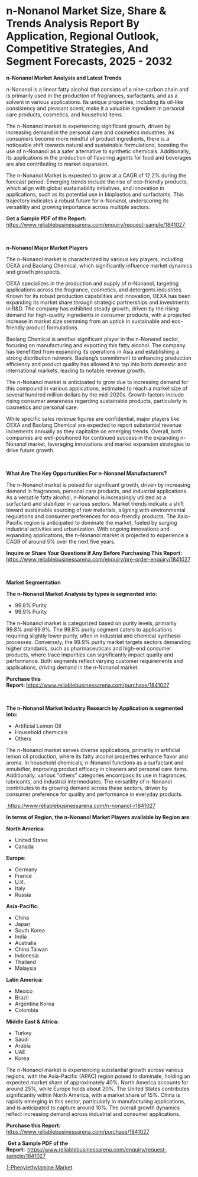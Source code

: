 <p><h1>n-Nonanol Market Size, Share & Trends Analysis Report By Application, Regional Outlook, Competitive Strategies, And Segment Forecasts, 2025 - 2032</h1></p><p><strong>n-Nonanol Market Analysis and Latest Trends</strong></p>
<p><p>n-Nonanol is a linear fatty alcohol that consists of a nine-carbon chain and is primarily used in the production of fragrances, surfactants, and as a solvent in various applications. Its unique properties, including its oil-like consistency and pleasant scent, make it a valuable ingredient in personal care products, cosmetics, and household items.</p><p>The n-Nonanol market is experiencing significant growth, driven by increasing demand in the personal care and cosmetics industries. As consumers become more mindful of product ingredients, there is a noticeable shift towards natural and sustainable formulations, boosting the use of n-Nonanol as a safer alternative to synthetic chemicals. Additionally, its applications in the production of flavoring agents for food and beverages are also contributing to market expansion.</p><p>The n-Nonanol Market is expected to grow at a CAGR of 12.2% during the forecast period. Emerging trends include the rise of eco-friendly products, which align with global sustainability initiatives, and innovation in applications, such as its potential use in bioplastics and surfactants. This trajectory indicates a robust future for n-Nonanol, underscoring its versatility and growing importance across multiple sectors.</p></p>
<p><strong>Get a Sample PDF of the Report:&nbsp;</strong> <a href="https://www.reliablebusinessarena.com/enquiry/request-sample/1841027?utm_campaign=1995&utm_medium=2&utm_source=Github&utm_content=ia&utm_term=03022025&utm_id=n-nonanol">https://www.reliablebusinessarena.com/enquiry/request-sample/1841027</a></p>
<p>&nbsp;</p>
<p><strong>n-Nonanol Major Market Players</strong></p>
<p><p>The n-Nonanol market is characterized by various key players, including OEXA and Baolang Chemical, which significantly influence market dynamics and growth prospects.</p><p>OEXA specializes in the production and supply of n-Nonanol, targeting applications across the fragrance, cosmetics, and detergents industries. Known for its robust production capabilities and innovation, OEXA has been expanding its market share through strategic partnerships and investments in R&D. The company has exhibited steady growth, driven by the rising demand for high-quality ingredients in consumer products, with a projected increase in market size stemming from an uptick in sustainable and eco-friendly product formulations.</p><p>Baolang Chemical is another significant player in the n-Nonanol sector, focusing on manufacturing and exporting this fatty alcohol. The company has benefitted from expanding its operations in Asia and establishing a strong distribution network. Baolang’s commitment to enhancing production efficiency and product quality has allowed it to tap into both domestic and international markets, leading to notable revenue growth.</p><p>The n-Nonanol market is anticipated to grow due to increasing demand for this compound in various applications, estimated to reach a market size of several hundred million dollars by the mid-2020s. Growth factors include rising consumer awareness regarding sustainable products, particularly in cosmetics and personal care. </p><p>While specific sales revenue figures are confidential, major players like OEXA and Baolang Chemical are expected to report substantial revenue increments annually as they capitalize on emerging trends. Overall, both companies are well-positioned for continued success in the expanding n-Nonanol market, leveraging innovations and market expansion strategies to drive future growth.</p></p>
<p>&nbsp;</p>
<p><strong>What Are The Key Opportunities For n-Nonanol Manufacturers?</strong></p>
<p><p>The n-Nonanol market is poised for significant growth, driven by increasing demand in fragrances, personal care products, and industrial applications. As a versatile fatty alcohol, n-Nonanol is increasingly utilized as a surfactant and stabilizer in various sectors. Market trends indicate a shift toward sustainable sourcing of raw materials, aligning with environmental regulations and consumer preferences for eco-friendly products. The Asia-Pacific region is anticipated to dominate the market, fueled by surging industrial activities and urbanization. With ongoing innovations and expanding applications, the n-Nonanol market is projected to experience a CAGR of around 5% over the next five years.</p></p>
<p><strong>Inquire or Share Your Questions If Any Before Purchasing This Report:</strong> <a href="https://www.reliablebusinessarena.com/enquiry/pre-order-enquiry/1841027?utm_campaign=1995&utm_medium=2&utm_source=Github&utm_content=ia&utm_term=03022025&utm_id=n-nonanol">https://www.reliablebusinessarena.com/enquiry/pre-order-enquiry/1841027</a></p>
<p>&nbsp;</p>
<p><strong>Market Segmentation</strong></p>
<p><strong>The n-Nonanol Market Analysis by types is segmented into:</strong></p>
<p><ul><li>99.8% Purity</li><li>99.9% Purity</li></ul></p>
<p><p>The n-Nonanol market is categorized based on purity levels, primarily 99.8% and 99.9%. The 99.8% purity segment caters to applications requiring slightly lower purity, often in industrial and chemical synthesis processes. Conversely, the 99.9% purity market targets sectors demanding higher standards, such as pharmaceuticals and high-end consumer products, where trace impurities can significantly impact quality and performance. Both segments reflect varying customer requirements and applications, driving demand in the n-Nonanol market.</p></p>
<p><strong>Purchase this Report:&nbsp;</strong><a href="https://www.reliablebusinessarena.com/purchase/1841027?utm_campaign=1995&utm_medium=2&utm_source=Github&utm_content=ia&utm_term=03022025&utm_id=n-nonanol">https://www.reliablebusinessarena.com/purchase/1841027</a></p>
<p>&nbsp;</p>
<p><strong>The n-Nonanol Market Industry Research by Application is segmented into:</strong></p>
<p><ul><li>Artificial Lemon Oil</li><li>Household chemicals</li><li>Others</li></ul></p>
<p><p>The n-Nonanol market serves diverse applications, primarily in artificial lemon oil production, where its fatty alcohol properties enhance flavor and aroma. In household chemicals, n-Nonanol functions as a surfactant and emulsifier, improving product efficacy in cleaners and personal care items. Additionally, various "others" categories encompass its use in fragrances, lubricants, and industrial intermediates. The versatility of n-Nonanol contributes to its growing demand across these sectors, driven by consumer preference for quality and performance in everyday products.</p></p>
<p><a href="https://www.reliablebusinessarena.com/n-nonanol-r1841027?utm_campaign=1995&utm_medium=2&utm_source=Github&utm_content=ia&utm_term=03022025&utm_id=n-nonanol">&nbsp;https://www.reliablebusinessarena.com/n-nonanol-r1841027</a></p>
<p><strong>In terms of Region, the n-Nonanol Market Players available by Region are:</strong></p>
<p>
    <p> <strong> North America: </strong>
        <ul>
            <li>United States</li>
            <li>Canada</li>
        </ul>
        </p> 
    <p> <strong> Europe: </strong>
        <ul>
            <li>Germany</li>
            <li>France</li>
            <li>U.K.</li>
            <li>Italy</li>
            <li>Russia</li>
        </ul>
        </p> 
    <p> <strong> Asia-Pacific: </strong>
        <ul>
            <li>China</li>
            <li>Japan</li>
            <li>South Korea</li>
            <li>India</li>
            <li>Australia</li>
            <li>China Taiwan</li>
            <li>Indonesia</li>
            <li>Thailand</li>
            <li>Malaysia</li>
        </ul>
        </p> 
    <p> <strong> Latin America: </strong>
        <ul>
            <li>Mexico</li>
            <li>Brazil</li>
            <li>Argentina Korea</li>
            <li>Colombia</li>
        </ul>
        </p> 
    <p> <strong> Middle East & Africa: </strong>
        <ul>
            <li>Turkey</li>
            <li>Saudi</li>
            <li>Arabia</li>
            <li>UAE</li>
            <li>Korea</li>
        </ul>
    </p>
    </p>
<p><p>The n-Nonanol market is experiencing substantial growth across various regions, with the Asia-Pacific (APAC) region poised to dominate, holding an expected market share of approximately 40%. North America accounts for around 25%, while Europe holds about 20%. The United States contributes significantly within North America, with a market share of 15%. China is rapidly emerging in this sector, particularly in manufacturing applications, and is anticipated to capture around 10%. The overall growth dynamics reflect increasing demand across industrial and consumer applications.</p></p>
<p><strong>Purchase this Report: </strong><a href="https://www.reliablebusinessarena.com/purchase/1841027?utm_campaign=1995&utm_medium=2&utm_source=Github&utm_content=ia&utm_term=03022025&utm_id=n-nonanol">https://www.reliablebusinessarena.com/purchase/1841027</a></p>
<p>&nbsp;<strong>Get a Sample PDF of the Report:&nbsp;&nbsp;</strong><a href="https://www.reliablebusinessarena.com/enquiry/request-sample/1841027?utm_campaign=1995&utm_medium=2&utm_source=Github&utm_content=ia&utm_term=03022025&utm_id=n-nonanol">https://www.reliablebusinessarena.com/enquiry/request-sample/1841027</a></p>
<p><strong></strong></p>
<p><p><a href="https://github.com/irfadac/Market-Research-Report-List-5/blob/main/1-phenylethylamine-market.md?utm_campaign=1995&utm_medium=2&utm_source=Github&utm_content=ia&utm_term=03022025&utm_id=n-nonanol">1-Phenylethylamine Market</a></p></p>